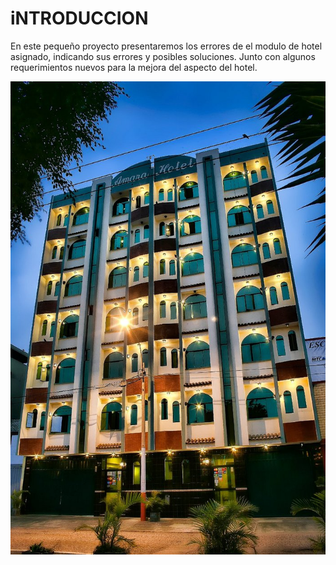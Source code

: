 # iNTRODUCCION

En este pequeño proyecto presentaremos los errores de el modulo de hotel asignado, indicando sus errores y posibles soluciones.
Junto con algunos requerimientos nuevos para la mejora del aspecto del hotel.

![Hotel](./img/hotel.jpg)
